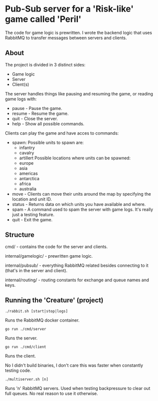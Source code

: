 # Pub-Sub server for a 'Risk-like' game called 'Peril'

The code for game logic is prewritten. I wrote the backend logic that uses RabbitMQ to transfer messages between servers and clients.

## About

The project is divided in 3 distinct sides:
- Game logic
- Server
- Client(s)

The server handles things like pausing and resuming the game, or reading game logs with:
- pause - Pause the game.
- resume - Resume the game.
- quit - Close the server.
- help - Show all possible commands.

Clients can play the game and have acces to commands:
- spawn:
    Possible units to spawn are:
    - infantry
    - cavalry
    - artillert
    Possible locations where units can be spawned:
    - europe
    - asia
    - americas
    - antarctica
    - africa
    - australia
- move - Clients can move their units around the map by specifying the location and unit ID.
- status - Returns data on which units you have available and where.
- spam - A command used to spam the server with game logs. It's really just a testing feature.
- quit - Exit the game.

## Structure

cmd/ - contains the code for the server and clients.

internal/gamelogic/ - prewritten game logic.

internal/pubsub/ - everything RabbitMQ related besides connecting to it (that's in the server and client).

internal/routing/ - routing constants for exchange and queue names and keys.

## Running the 'Creature' (project)

```
./rabbit.sh [start|stop|logs]
```
Runs the RabbitMQ docker container.

```
go run ./cmd/server
```
Runs the server.
```
go run ./cmd/client
```
Runs the client.

No I didn't build binaries, I don't care this was faster when constantly testing code.

```
./multiserver.sh [n]
```
Runs 'n' RabbitMQ servers. Used when testing backpressure to clear out full queues. No real reason to use it otherwise.
